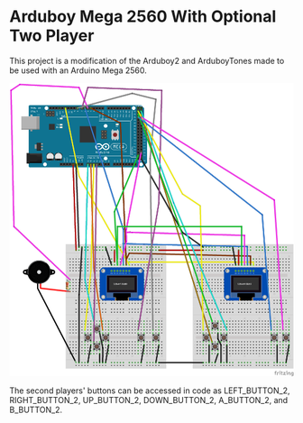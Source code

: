 # Arduboy Mega 2560 With Optional Two Player

This project is a modification of the Arduboy2 and ArduboyTones made to be used with an Arduino Mega 2560.

![Wiring](https://github.com/robinlamb/ArduboyMega2560/blob/main/ArduboyMega_bb.png)



The second players' buttons can be accessed in code as LEFT_BUTTON_2, RIGHT_BUTTON_2, UP_BUTTON_2, DOWN_BUTTON_2, A_BUTTON_2, and B_BUTTON_2.
